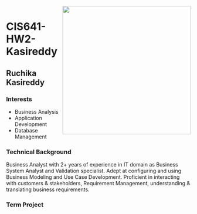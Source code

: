 <img align="right" width="350" height="350" src="https://media.istockphoto.com/vectors/freelancer-working-on-laptop-at-home-remote-job-vector-id1214343299?k=20&m=1214343299&s=612x612&w=0&h=2MolgCbNrjR6OwcsE853VxXl86IXmKxPQ187Jmb6eb4=">

# CIS641-HW2-Kasireddy

## Ruchika Kasireddy

### Interests
- Business Analysis
- Application Development
- Database Management                                                                          

### Technical Background
Business Analyst with 2+ years of experience in IT domain as Business System Analyst and Validation specialist. Adept at configuring and using Business Modeling and Use Case Development. Proficient in interacting with customers & stakeholders, Requirement Management, understanding & translating business requirements.

### Term Project 



